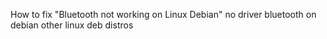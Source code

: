 How to fix "Bluetooth not working on Linux Debian" no driver bluetooth on debian other linux deb distros
